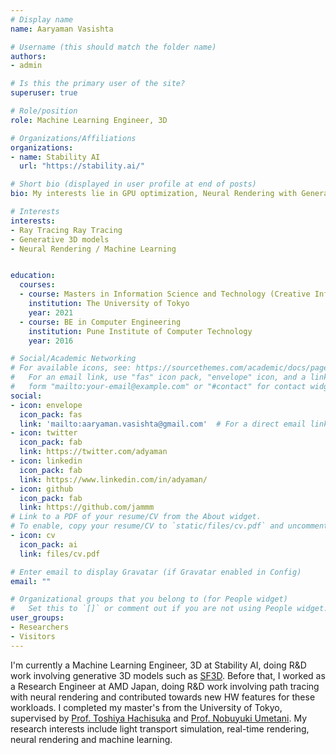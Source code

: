 ```yaml
---
# Display name
name: Aaryaman Vasishta

# Username (this should match the folder name)
authors:
- admin

# Is this the primary user of the site?
superuser: true

# Role/position
role: Machine Learning Engineer, 3D

# Organizations/Affiliations
organizations:
- name: Stability AI
  url: "https://stability.ai/"

# Short bio (displayed in user profile at end of posts)
bio: My interests lie in GPU optimization, Neural Rendering with Generative 3D models and Real-Time ray tracing.

# Interests
interests:
- Ray Tracing Ray Tracing
- Generative 3D models
- Neural Rendering / Machine Learning


education:
  courses:
  - course: Masters in Information Science and Technology (Creative Informatics)
    institution: The University of Tokyo
    year: 2021
  - course: BE in Computer Engineering
    institution: Pune Institute of Computer Technology
    year: 2016

# Social/Academic Networking
# For available icons, see: https://sourcethemes.com/academic/docs/page-builder/#icons
#   For an email link, use "fas" icon pack, "envelope" icon, and a link in the
#   form "mailto:your-email@example.com" or "#contact" for contact widget.
social:
- icon: envelope
  icon_pack: fas
  link: 'mailto:aaryaman.vasishta@gmail.com'  # For a direct email link, use "mailto:test@example.org".
- icon: twitter
  icon_pack: fab
  link: https://twitter.com/adyaman
- icon: linkedin
  icon_pack: fab
  link: https://www.linkedin.com/in/adyaman/
- icon: github
  icon_pack: fab
  link: https://github.com/jammm
# Link to a PDF of your resume/CV from the About widget.
# To enable, copy your resume/CV to `static/files/cv.pdf` and uncomment the lines below.
- icon: cv
  icon_pack: ai
  link: files/cv.pdf

# Enter email to display Gravatar (if Gravatar enabled in Config)
email: ""

# Organizational groups that you belong to (for People widget)
#   Set this to `[]` or comment out if you are not using People widget.
user_groups:
- Researchers
- Visitors
---
```

I'm currently a Machine Learning Engineer, 3D at Stability AI, doing R&D work involving generative 3D models such as [SF3D](https://stable-fast-3d.github.io/). Before that, I worked as a Research Engineer at AMD Japan, doing R&D work involving path tracing with neural rendering and contributed towards new HW features for these workloads. I completed my master's from the University of Tokyo, supervised by [Prof. Toshiya Hachisuka](https://www.ci.i.u-tokyo.ac.jp/~hachisuka/) and [Prof. Nobuyuki Umetani](https://cgenglab.github.io/labpage/en/). My research interests include light transport simulation, real-time rendering, neural rendering and machine learning.


